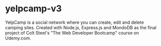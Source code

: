 # yelpcamp-v3
YelpCamp is a social network where you can create, edit and delete camping sites.
Created with Node.js, Express.js and MondoDB as the final project of Colt Steel's "The Web Developer Bootcamp" course on Udemy.com.

